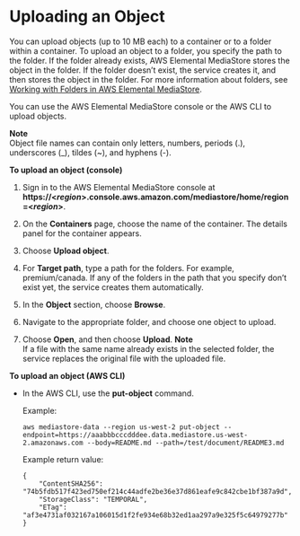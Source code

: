 # Uploading an Object<a name="objects-upload"></a>

You can upload objects \(up to 10 MB each\) to a container or to a folder within a container\. To upload an object to a folder, you specify the path to the folder\. If the folder already exists, AWS Elemental MediaStore stores the object in the folder\. If the folder doesn’t exist, the service creates it, and then stores the object in the folder\. For more information about folders, see [Working with Folders in AWS Elemental MediaStore](folders.md)\.

You can use the AWS Elemental MediaStore console or the AWS CLI to upload objects\. 

**Note**  
Object file names can contain only letters, numbers, periods \(\.\), underscores \(\_\), tildes \(\~\), and hyphens \(\-\)\. 

**To upload an object \(console\)**

1. Sign in to the AWS Elemental MediaStore console at **https://<*region*>\.console\.aws\.amazon\.com/mediastore/home/region=<*region*>**\.

1. On the **Containers** page, choose the name of the container\. The details panel for the container appears\.

1. Choose **Upload object**\.

1. For **Target path**, type a path for the folders\. For example, premium/canada\. If any of the folders in the path that you specify don’t exist yet, the service creates them automatically\.

1. In the **Object** section, choose **Browse**\.

1. Navigate to the appropriate folder, and choose one object to upload\.

1. Choose **Open**, and then choose **Upload**\.
**Note**  
If a file with the same name already exists in the selected folder, the service replaces the original file with the uploaded file\.

**To upload an object \(AWS CLI\)**

+ In the AWS CLI, use the **put\-object** command\.

  Example:

  ```
  aws mediastore-data --region us-west-2 put-object --endpoint=https://aaabbbcccdddee.data.mediastore.us-west-2.amazonaws.com --body=README.md --path=/test/document/README3.md
  ```

  Example return value:

  ```
  {
      "ContentSHA256": "74b5fdb517f423ed750ef214c44adfe2be36e37d861eafe9c842cbe1bf387a9d",
      "StorageClass": "TEMPORAL",
      "ETag": "af3e4731af032167a106015d1f2fe934e68b32ed1aa297a9e325f5c64979277b"
  }
  ```